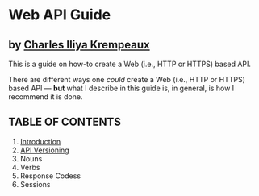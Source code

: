 # Web API Guide
by [Charles Iliya Krempeaux](http://changelog.ca/)
-----

This is a guide on how-to create a Web (i.e., HTTP or HTTPS) based API.

There are different ways one _could_ create a Web (i.e., HTTP or HTTPS) based API — **but** what I describe in this guide is, in general, is how I recommend it is done.

## TABLE OF CONTENTS

1. [Introduction](chapters/introduction/README.md)
2. [API Versioning](chapters/versioning/README.md)
3. Nouns
4. Verbs
5. Response Codess
6. Sessions
